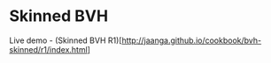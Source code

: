 Skinned BVH
===========

Live demo - (Skinned BVH R1)[http://jaanga.github.io/cookbook/bvh-skinned/r1/index.html]  